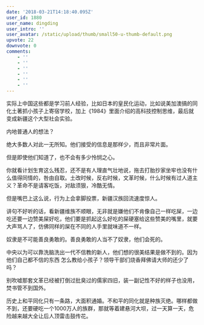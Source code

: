 ```yaml
---
date: '2018-03-21T14:18:40.095Z'
user_id: 1880
user_name: dingding
user_intro: ''
user_avatar: /static/upload/thumb/small50-u-thumb-default.png
upvote: 22
downvote: 0
comments:
    - ''
    - ''
    - ''
    - ''
    - ''
    - ''
---
```


实际上中国这些都是学习前人经验，比如日本的皇民化运动，比如说美加澳搞的同化土著抓小孩子上寄宿学校，加上《1984》里面介绍的高科技控制思维，最后就变成新疆这个大型社会实验。

内地普通人的想法？

绝大多数人对此一无所知。他们接受的信息是那样少，而且非常片面。

但是即使他们知道了，也不会有多少怜悯之心。

你就看计划生育这么残忍，还不是有人理直气壮地说，拖去打胎抄家坐牢也没有什么值得同情的，咎由自取。土改时候，反右时候，文革时候，什么时候有过人道主义？革命不是请客吃饭，对敌须狠，冷酷无情。

但是嘴巴上这么说，行为上会拿脚投票，新疆汉族回流速度惊人。

讲句不好听的话，看新疆维族不顺眼，无非就是嫌他们不肯像自己一样吃屎，一边吃还要一边赞美屎好吃，他们要是抓起这么好吃的屎硬塞给这些赞美的嘴里，就要大声骂人了，仿佛同样的屎在不同的人手里就味道不一样。  

奴隶是不可能善良勇敢的。善良勇敢的人当不了奴隶，他们会死的。

中央以为可以靠洗脑洗出一代不信教的新人，他们想的很美结果是做不到的。因为他们自己都不信的东西 怎么教给小孩子？领导干部们烧香拜佛请大师的还少了吗？

别吹嘘那套文革已经被打倒过批臭过的儒家四旧，装一副记性不好的样子也没用，焚书管不到国外。

历史上和平同化只有一条路，大面积通婚。不和平的同化就是种族灭绝。哪样都做不到，还要硬吃一个1000万人的族群，那就等着建悬河大坝，过一天算一天，危险越来越大全让后人顶雷击鼓传花。
